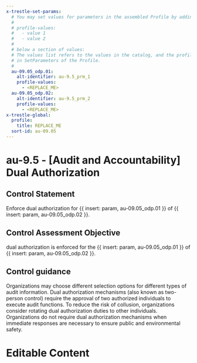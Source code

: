 ```yaml
---
x-trestle-set-params:
  # You may set values for parameters in the assembled Profile by adding
  #
  # profile-values:
  #   - value 1
  #   - value 2
  #
  # below a section of values:
  # The values list refers to the values in the catalog, and the profile-values represent values
  # in SetParameters of the Profile.
  #
  au-09.05_odp.01:
    alt-identifier: au-9.5_prm_1
    profile-values:
      - <REPLACE_ME>
  au-09.05_odp.02:
    alt-identifier: au-9.5_prm_2
    profile-values:
      - <REPLACE_ME>
x-trestle-global:
  profile:
    title: REPLACE_ME
  sort-id: au-09.05
---
```


# au-9.5 - \[Audit and Accountability\] Dual Authorization

## Control Statement

Enforce dual authorization for {{ insert: param, au-09.05_odp.01 }} of {{ insert: param, au-09.05_odp.02 }}.

## Control Assessment Objective

dual authorization is enforced for the {{ insert: param, au-09.05_odp.01 }} of {{ insert: param, au-09.05_odp.02 }}.

## Control guidance

Organizations may choose different selection options for different types of audit information. Dual authorization mechanisms (also known as two-person control) require the approval of two authorized individuals to execute audit functions. To reduce the risk of collusion, organizations consider rotating dual authorization duties to other individuals. Organizations do not require dual authorization mechanisms when immediate responses are necessary to ensure public and environmental safety.

# Editable Content

<!-- Make additions and edits below -->
<!-- The above represents the contents of the control as received by the profile, prior to additions. -->
<!-- If the profile makes additions to the control, they will appear below. -->
<!-- The above markdown may not be edited but you may edit the content below, and/or introduce new additions to be made by the profile. -->
<!-- If there is a yaml header at the top, parameter values may be edited. Use --set-parameters to incorporate the changes during assembly. -->
<!-- The content here will then replace what is in the profile for this control, after running profile-assemble. -->
<!-- The current profile has no added parts for this control, but you may add new ones here. -->
<!-- Each addition must have a heading either of the form ## Control my_addition_name -->
<!-- or ## Part a. (where the a. refers to one of the control statement labels.) -->
<!-- "## Control" parts are new parts added after the statement part. -->
<!-- "## Part" parts are new parts added into the top-level statement part with that label. -->
<!-- Subparts may be added with nested hash levels of the form ### My Subpart Name -->
<!-- underneath the parent ## Control or ## Part being added -->
<!-- See https://ibm.github.io/compliance-trestle/tutorials/ssp_profile_catalog_authoring/ssp_profile_catalog_authoring for guidance. -->

